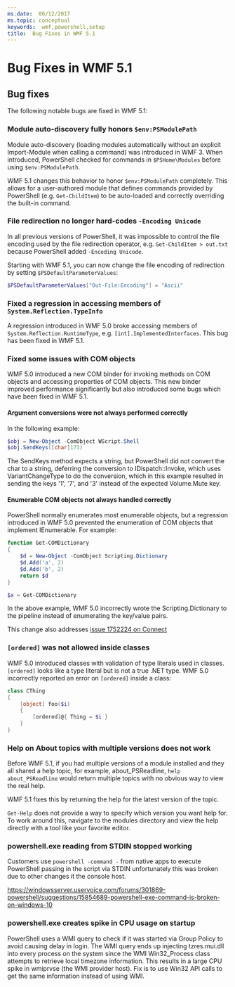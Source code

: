 ```yaml
---
ms.date:  06/12/2017
ms.topic: conceptual
keywords:  wmf,powershell,setup
title:  Bug Fixes in WMF 5.1
---
```


# Bug Fixes in WMF 5.1

## Bug fixes

The following notable bugs are fixed in WMF 5.1:

### Module auto-discovery fully honors `$env:PSModulePath`

Module auto-discovery (loading modules automatically without an explicit Import-Module when calling a command)
was introduced in WMF 3.
When introduced, PowerShell checked for commands in `$PSHome\Modules` before using `$env:PSModulePath`.

WMF 5.1 changes this behavior to honor `$env:PSModulePath` completely.
This allows for a user-authored module that defines commands provided by PowerShell (e.g. `Get-ChildItem`) to be auto-loaded and correctly overriding the built-in command.

### File redirection no longer hard-codes `-Encoding Unicode`

In all previous versions of PowerShell, it was impossible to control the file encoding used by the file
redirection operator, e.g. `Get-ChildItem > out.txt` because PowerShell added `-Encoding Unicode`.

Starting with WMF 5.1, you can now change the file encoding of redirection by setting `$PSDefaultParameterValues`:

```powershell
$PSDefaultParameterValues["Out-File:Encoding"] = "Ascii"
```

### Fixed a regression in accessing members of `System.Reflection.TypeInfo`

A regression introduced in WMF 5.0 broke accessing members of `System.Reflection.RuntimeType`, e.g. `[int].ImplementedInterfaces`.
This bug has been fixed in WMF 5.1.


### Fixed some issues with COM objects

WMF 5.0 introduced a new COM binder for invoking methods on COM objects and accessing properties of COM objects.
This new binder improved performance significantly but also introduced some bugs which have been fixed in WMF 5.1.

#### Argument conversions were not always performed correctly

In the following example:

```powershell
$obj = New-Object -ComObject WScript.Shell
$obj.SendKeys([char]173)
```

The SendKeys method expects a string, but PowerShell did not convert the char to a string, deferring the conversion
to IDispatch::Invoke, which uses VariantChangeType to do the conversion, which in this example resulted in sending
the keys '1', '7', and '3' instead of the expected Volume.Mute key.

#### Enumerable COM objects not always handled correctly

PowerShell normally enumerates most enumerable objects, but a regression introduced in WMF 5.0 prevented the enumeration
of COM objects that implement IEnumerable.  For example:

```powershell
function Get-COMDictionary
{
    $d = New-Object -ComObject Scripting.Dictionary
    $d.Add('a', 2)
    $d.Add('b', 2)
    return $d
}

$x = Get-COMDictionary
```

In the above example, WMF 5.0 incorrectly wrote the Scripting.Dictionary to the pipeline instead of enumerating the key/value pairs.

This change also addresses [issue 1752224 on Connect](https://connect.microsoft.com/PowerShell/feedback/details/1752224)

### `[ordered]` was not allowed inside classes

WMF 5.0 introduced classes with validation of type literals used in classes.
`[ordered]` looks like a type literal but is not a true .NET type.
WMF 5.0 incorrectly reported an error on `[ordered]` inside a class:

```powershell
class CThing
{
    [object] foo($i)
    {
        [ordered]@{ Thing = $i }
    }
}
```


### Help on About topics with multiple versions does not work

Before WMF 5.1, if you had multiple versions of a module installed and they all shared a help topic,
for example, about_PSReadline, `help about_PSReadline` would return multiple topics with no obvious way
to view the real help.

WMF 5.1 fixes this by returning the help for the latest version of the topic.

`Get-Help` does not provide a way to specify which version you want help for.
To work around this, navigate to the modules directory and view the help directly with a tool like your favorite editor.

### powershell.exe reading from STDIN stopped working

Customers use `powershell -command -` from native apps to execute PowerShell passing in the script via STDIN unfortunately this was broken due to other changes it the console host.

https://windowsserver.uservoice.com/forums/301869-powershell/suggestions/15854689-powershell-exe-command-is-broken-on-windows-10

### powershell.exe creates spike in CPU usage on startup

PowerShell uses a WMI query to check if it was started via Group Policy to avoid causing delay in login.
The WMI query ends up injecting tzres.mui.dll into every process on the system since the WMI Win32_Process class attempts to retrieve local timezone information.
This results in a large CPU spike in wmiprvse (the WMI provider host).
Fix is to use Win32 API calls to get the same information instead of using WMI.
